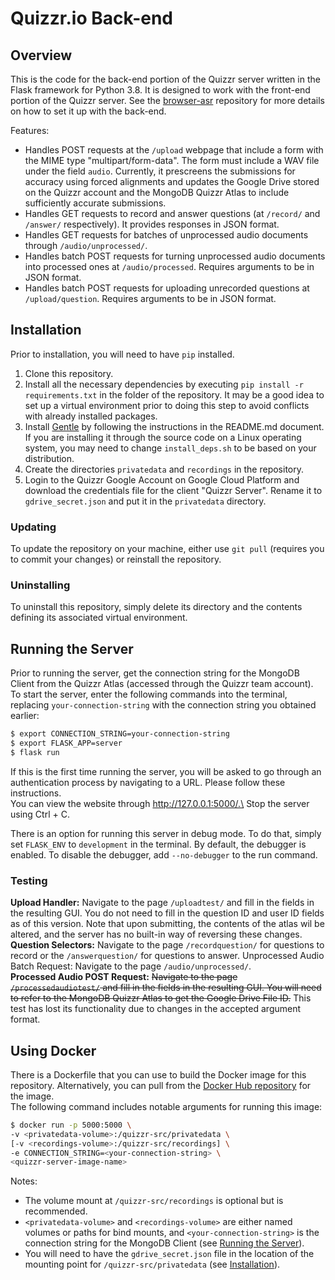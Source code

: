 # Quizzr.io Back-end

## Overview
This is the code for the back-end portion of the Quizzr server written in the Flask framework for Python 3.8. It is
designed to work with the front-end portion of the Quizzr server. See the 
[browser-asr](https://github.com/UMD-Summer-2021-ASR/browser-asr) repository for more details on how to set it up with
the back-end.
<!--TODO: Include more clear documentation on API endpoints-->
Features:
* Handles POST requests at the `/upload` webpage that include a form with the MIME type "multipart/form-data". The 
  form must include a WAV file under the field `audio`. Currently, it prescreens the submissions for accuracy using 
  forced alignments and updates the Google Drive stored on the Quizzr account and the MongoDB Quizzr Atlas to include 
  sufficiently accurate submissions.
* Handles GET requests to record and answer questions (at `/record/` and `/answer/` respectively).
  It provides responses in JSON format.
* Handles GET requests for batches of unprocessed audio documents through `/audio/unprocessed/`.
* Handles batch POST requests for turning unprocessed audio documents into processed ones at `/audio/processed`.
  Requires arguments to be in JSON format.
* Handles batch POST requests for uploading unrecorded questions at `/upload/question`. Requires arguments to be in JSON
  format.

## Installation
Prior to installation, you will need to have `pip` installed.
1. Clone this repository.
2. Install all the necessary dependencies by executing `pip install -r requirements.txt` in the folder of the repository.
   It may be a good idea to set up a virtual environment prior to doing this step to avoid conflicts with already
   installed packages.
3. Install [Gentle](https://github.com/lowerquality/gentle) by following the instructions in the README.md document. If
   you are installing it through the source code on a Linux operating system, you may need to change
   `install_deps.sh` to be based on your distribution.
4. Create the directories `privatedata` and `recordings` in the repository.
5. Login to the Quizzr Google Account on Google Cloud Platform and download the credentials file for the client "Quizzr 
   Server". Rename it to `gdrive_secret.json` and put it in the `privatedata` directory.

### Updating
To update the repository on your machine, either use `git pull` (requires you to commit your changes) or reinstall the
repository.

### Uninstalling
To uninstall this repository, simply delete its directory and the contents defining its associated virtual environment.

## Running the Server
Prior to running the server, get the connection string for the MongoDB Client from the Quizzr Atlas (accessed through
the Quizzr team account).\
To start the server, enter the following commands into the terminal, replacing `your-connection-string` with the
connection string you obtained earlier:
```bash
$ export CONNECTION_STRING=your-connection-string
$ export FLASK_APP=server
$ flask run
```
If this is the first time running the server, you will be asked to go through an authentication process by navigating to
a URL. Please follow these instructions.\
You can view the website through http://127.0.0.1:5000/.\
Stop the server using Ctrl + C.

There is an option for running this server in debug mode. To do that, simply set `FLASK_ENV` to `development` in the
terminal. By default, the debugger is enabled. To disable the debugger, add `--no-debugger` to the run command.

### Testing
**Upload Handler:** Navigate to the page `/uploadtest/` and fill in the fields in the resulting GUI. You do not need to
fill in the question ID and user ID fields as of this version. Note that upon submitting, the contents of the atlas wil
be altered, and the server has no built-in way of reversing these changes.\
**Question Selectors:** Navigate to the page `/recordquestion/` for questions to record or the `/answerquestion/` for
questions to answer.
Unprocessed Audio Batch Request: Navigate to the page `/audio/unprocessed/`.\
**Processed Audio POST Request:** ~~Navigate to the page `/processedaudiotest/` and fill in the fields in the resulting 
GUI. You will need to refer to the MongoDB Quizzr Atlas to get the Google Drive File ID.~~ This test has lost its
functionality due to changes in the accepted argument format.

## Using Docker
There is a Dockerfile that you can use to build the Docker image for this repository. Alternatively, you can pull from
the [Docker Hub repository](https://hub.docker.com/r/chrisrapp999/quizzr_server) for the image.\
The following command includes notable arguments for running this image:
  ```bash
  $ docker run -p 5000:5000 \
  -v <privatedata-volume>:/quizzr-src/privatedata \
  [-v <recordings-volume>:/quizzr-src/recordings] \
  -e CONNECTION_STRING=<your-connection-string> \
  <quizzr-server-image-name>
  ```
Notes:
* The volume mount at `/quizzr-src/recordings` is optional but is recommended. 
* `<privatedata-volume>` and `<recordings-volume>` are either named volumes or paths for bind mounts, and
  `<your-connection-string>` is the connection string for the MongoDB Client (see
  [Running the Server](#Running-the-Server)).
* You will need to have the `gdrive_secret.json` file in the location of the mounting point for
  `/quizzr-src/privatedata` (see [Installation](#Installation)).
